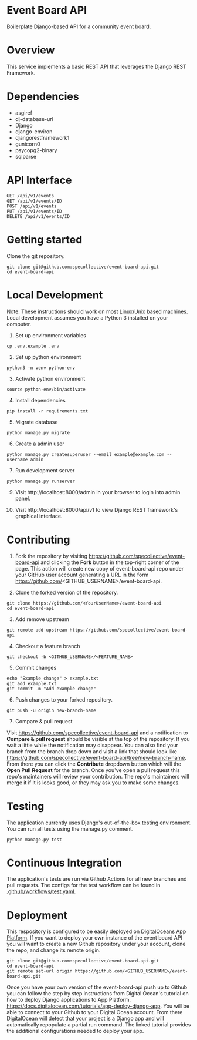 # Event Board API

Boilerplate Django-based API for a community event board.

# Overview

This service implements a basic REST API that leverages the Django REST Framework.

# Dependencies

- asgiref
- dj-database-url
- Django
- django-environ
- djangorestframework1
- gunicorn0
- psycopg2-binary
- sqlparse

# API Interface

```
GET /api/v1/events  
GET /api/v1/events/ID
POST /api/v1/events
PUT /api/v1/events/ID
DELETE /api/v1/events/ID
```

# Getting started

Clone the git repository.

```
git clone git@github.com:specollective/event-board-api.git
cd event-board-api
```

# Local Development

Note: These instructions should work on most Linux/Unix based machines. Local development assumes you have a Python 3 installed on your computer.

1. Set up environment variables

  ```
  cp .env.example .env
  ```

2. Set up python environment

  ```
  python3 -m venv python-env
  ```

3. Activate python environment

  ```
  source python-env/bin/activate
  ```

4. Install dependencies

  ```
  pip install -r requirements.txt
  ```

5. Migrate database

  ```
  python manage.py migrate
  ```

6. Create a admin user

  ```
  python manage.py createsuperuser --email example@example.com --username admin
  ```

7. Run development server
```
python manage.py runserver
```

9. Visit http://localhost:8000/admin in your browser to login into admin panel.

10. Visit http://localhost:8000/api/v1 to view Django REST framework's graphical interface.
  
# Contributing

1. Fork the repository by visiting https://github.com/specollective/event-board-api and clicking the **Fork** button in the top-right corner of the page. This action will create new copy of event-board-api repo under your GitHub user account generating a URL in the form https://github.com/<GITHUB_USERNAME>/event-board-api.

2. Clone the forked version of the repository.

```
git clone https://github.com/<YourUserName>/event-board-api
cd event-board-api
```

3. Add remove upstream

```
git remote add upstream https://github.com/specollective/event-board-api
```

4. Checkout a feature branch

```
git checkout -b <GITHUB_USERNAME>/<FEATURE_NAME>
```

5. Commit changes

```
echo "Example change" > example.txt
git add example.txt
git commit -m "Add example change"
```

6. Push changes to your forked repository.

```
git push -u origin new-branch-name
```

7. Compare & pull request

Visit https://github.com/specollective/event-board-api and a notification to **Compare & pull request** should be visible at the top of the repository. If you wait a little while the notification may disappear. You can also find your branch from the branch drop down and visit a link that should look like https://github.com/specollective/event-board-api/tree/new-branch-name. From there you can click the **Contribute** dropdown button which will the **Open Pull Request** for the branch. Once you've open a pull request this repo's maintainers will review your contribution. The repo's maintainers will merge it if it is looks good, or they may ask you to make some changes.

# Testing

The application currently uses Django's out-of-the-box testing environment. You can run all tests using the manage.py comment.

```
python manage.py test
```

# Continuous Integration

The application's tests are run via Github Actions for all new branches and pull requests. The configs for the test workflow can be found in [.github/workflows/test.yaml](https://github.com/specollective/event-board-api/blob/main/.github/workflows/test.yaml). 





# Deployment

This respository is configured to be easily deployed on [DigitalOceans App Platform](https://www.digitalocean.com/products/app-platform). If you want to deploy your own instance of the event board API you will want to create a new Github repository under your account, clone the repo, and change its remote origin.

```
git clone git@github.com:specollective/event-board-api.git
cd event-board-api
git remote set-url origin https://github.com/<GITHUB_USERNAME>/event-board-api.git
```

Once you have your own version of the event-board-api push up to Github you can follow the step by step instructions from Digital Ocean's tutorial on how to deploy Django applications to App Platform. https://docs.digitalocean.com/tutorials/app-deploy-django-app. You will be able to connect to your Github to your Digital Ocean account. From there DigitalOcean will detect that your project is a Django app and will automatically repopulate a partial run command. The linked tutorial provides the additional configurations needed to deploy your app.

